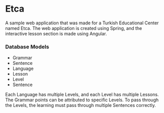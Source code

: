 # Etca
A sample web application that was made for a Turkish Educational Center named Etca.
The web application is created using Spring, and the interactive lesson section is made using Angular.

### Database Models
* Grammar
* Sentence
* Language
* Lesson
* Level
* Sentence

Each Language has multiple Levels, and each Level has multiple Lessons. The Grammar points can be attributed to specific Levels. 
To pass through the Levels, the learning must pass through multiple Sentences correctly.
